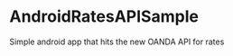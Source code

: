 AndroidRatesAPISample
=====================

Simple android app that hits the new OANDA API for rates